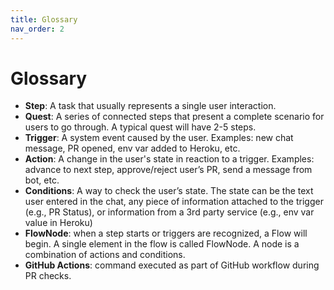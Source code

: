 ```yaml
---
title: Glossary
nav_order: 2
---
```

# Glossary

- **Step**: A task that usually represents a single user interaction.
- **Quest**: A series of connected steps that present a complete scenario for users to go through. A typical quest will have 2-5 steps.
- **Trigger**: A system event caused by the user. Examples: new chat message, PR opened, env var added to Heroku, etc.
- **Action**: A change in the user's state in reaction to a trigger. Examples: advance to next step, approve/reject user’s PR, send a message from bot, etc.
- **Conditions**: A way to check the user’s state. The state can be the text user entered in the chat, any piece of information attached to the trigger (e.g., PR Status), or information from a 3rd party service (e.g., env var value in Heroku)
- **FlowNode**: when a step starts or triggers are recognized, a Flow will begin. A single element in the flow is called FlowNode. A node is a combination of actions and conditions.
- **GitHub Actions**: command executed as part of GitHub workflow during PR checks.
